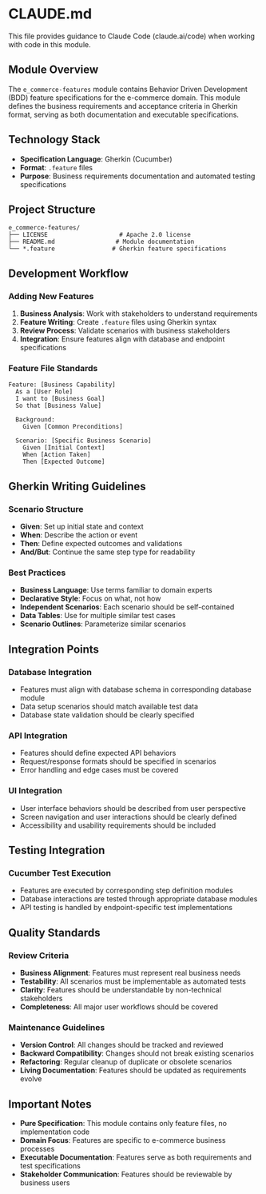 # CLAUDE.md

This file provides guidance to Claude Code (claude.ai/code) when working with code in this module.

## Module Overview

The `e_commerce-features` module contains Behavior Driven Development (BDD) feature specifications for the e-commerce domain. This module defines the business requirements and acceptance criteria in Gherkin format, serving as both documentation and executable specifications.

## Technology Stack

- **Specification Language**: Gherkin (Cucumber)
- **Format**: `.feature` files
- **Purpose**: Business requirements documentation and automated testing specifications

## Project Structure

```
e_commerce-features/
├── LICENSE                    # Apache 2.0 license
├── README.md                 # Module documentation
└── *.feature                # Gherkin feature specifications
```

## Development Workflow

### Adding New Features
1. **Business Analysis**: Work with stakeholders to understand requirements
2. **Feature Writing**: Create `.feature` files using Gherkin syntax
3. **Review Process**: Validate scenarios with business stakeholders
4. **Integration**: Ensure features align with database and endpoint specifications

### Feature File Standards
```gherkin
Feature: [Business Capability]
  As a [User Role]
  I want to [Business Goal]
  So that [Business Value]

  Background:
    Given [Common Preconditions]

  Scenario: [Specific Business Scenario]
    Given [Initial Context]
    When [Action Taken]
    Then [Expected Outcome]
```

## Gherkin Writing Guidelines

### Scenario Structure
- **Given**: Set up initial state and context
- **When**: Describe the action or event
- **Then**: Define expected outcomes and validations
- **And/But**: Continue the same step type for readability

### Best Practices
- **Business Language**: Use terms familiar to domain experts
- **Declarative Style**: Focus on what, not how
- **Independent Scenarios**: Each scenario should be self-contained
- **Data Tables**: Use for multiple similar test cases
- **Scenario Outlines**: Parameterize similar scenarios

## Integration Points

### Database Integration
- Features must align with database schema in corresponding database module
- Data setup scenarios should match available test data
- Database state validation should be clearly specified

### API Integration
- Features should define expected API behaviors
- Request/response formats should be specified in scenarios
- Error handling and edge cases must be covered

### UI Integration
- User interface behaviors should be described from user perspective
- Screen navigation and user interactions should be clearly defined
- Accessibility and usability requirements should be included

## Testing Integration

### Cucumber Test Execution
- Features are executed by corresponding step definition modules
- Database interactions are tested through appropriate database modules
- API testing is handled by endpoint-specific test implementations

## Quality Standards

### Review Criteria
- **Business Alignment**: Features must represent real business needs
- **Testability**: All scenarios must be implementable as automated tests
- **Clarity**: Features should be understandable by non-technical stakeholders
- **Completeness**: All major user workflows should be covered

### Maintenance Guidelines
- **Version Control**: All changes should be tracked and reviewed
- **Backward Compatibility**: Changes should not break existing scenarios
- **Refactoring**: Regular cleanup of duplicate or obsolete scenarios
- **Living Documentation**: Features should be updated as requirements evolve

## Important Notes

- **Pure Specification**: This module contains only feature files, no implementation code
- **Domain Focus**: Features are specific to e-commerce business processes
- **Executable Documentation**: Features serve as both requirements and test specifications
- **Stakeholder Communication**: Features should be reviewable by business users
